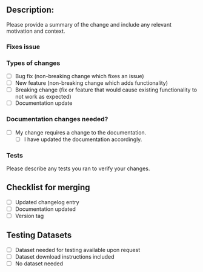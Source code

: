 ## Description:
<!--- Describe your changes -->
Please provide a summary of the change and include any relevant motivation and context. 

### Fixes issue
<!--- link to github issue(s) -->

### Types of changes
<!--- What types of changes does your code introduce? Put an `x` in all the boxes that apply: -->
- [ ] Bug fix (non-breaking change which fixes an issue)
- [ ] New feature (non-breaking change which adds functionality)
- [ ] Breaking change (fix or feature that would cause existing functionality to not work as expected)
- [ ] Documentation update

### Documentation changes needed?
<!-- Put an `x` in all the boxes that apply: -->
- [ ] My change requires a change to the documentation.
  - [ ] I have updated the documentation accordingly.

### Tests
Please describe any tests you ran to verify your changes.

## Checklist for merging

- [ ] Updated changelog entry
- [ ] Documentation updated
- [ ] Version tag 

## Testing Datasets

- [ ] Dataset needed for testing available upon request
- [ ] Dataset download instructions included
- [ ] No dataset needed
